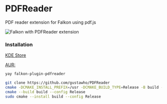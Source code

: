 # PDFReader
PDF reader extension for Falkon using pdf.js

![Falkon with PDFReader extension](https://github.com/gustawho/PDFReader/blob/master/screenshots/Screenshot_20190118_183803.png)

### Installation
[KDE Store](https://store.kde.org/p/2271803)

[AUR:](https://aur.archlinux.org/packages/falkon-plugin-pdfreader)
```bash
yay falkon-plugin-pdfreader
```

```bash
git clone https://github.com/gustawho/PDFReader
cmake -DCMAKE_INSTALL_PREFIX=/usr -DCMAKE_BUILD_TYPE=Release -B build -S PDFReader
cmake --build build --config Release
sudo cmake --install build --config Release
```
